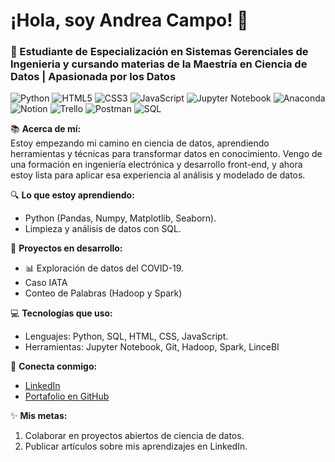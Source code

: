 
# ¡Hola, soy Andrea Campo! 👋  
### 🚀 Estudiante de Especialización en Sistemas Gerenciales de Ingenieria y cursando materias de la Maestría en Ciencia de Datos | Apasionada por los Datos  

![Python](https://img.shields.io/badge/Python-3776AB?style=for-the-badge&logo=python&logoColor=white)
![HTML5](https://img.shields.io/badge/HTML5-E34F26?style=for-the-badge&logo=html5&logoColor=white)
![CSS3](https://img.shields.io/badge/CSS3-1572B6?style=for-the-badge&logo=css3&logoColor=white)
![JavaScript](https://img.shields.io/badge/JavaScript-F7DF1E?style=for-the-badge&logo=javascript&logoColor=black)
![Jupyter Notebook](https://img.shields.io/badge/Jupyter%20Notebook-F37626?style=for-the-badge&logo=jupyter&logoColor=white)
![Anaconda](https://img.shields.io/badge/Anaconda-44A833?style=for-the-badge&logo=anaconda&logoColor=white)
![Notion](https://img.shields.io/badge/Notion-000000?style=for-the-badge&logo=notion&logoColor=white)
![Trello](https://img.shields.io/badge/Trello-0052CC?style=for-the-badge&logo=trello&logoColor=white)
![Postman](https://img.shields.io/badge/Postman-FF6C37?style=for-the-badge&logo=postman&logoColor=white)
![SQL](https://img.shields.io/badge/SQL-336791?style=for-the-badge&logo=postgresql&logoColor=white)

📚 **Acerca de mí:**  
Estoy empezando mi camino en ciencia de datos, aprendiendo herramientas y técnicas para transformar datos en conocimiento. Vengo de una formación en ingeniería electrónica y desarrollo front-end, y ahora estoy lista para aplicar esa experiencia al análisis y modelado de datos.  

🔍 **Lo que estoy aprendiendo:**  
- Python (Pandas, Numpy, Matplotlib, Seaborn).
- Limpieza y análisis de datos con SQL.  

🎯 **Proyectos en desarrollo:**  
- 📊 Exploración de datos del COVID-19.
- Caso IATA 
- Conteo de Palabras (Hadoop y Spark)
    

💻 **Tecnologías que uso:**  
- Lenguajes: Python, SQL, HTML, CSS, JavaScript.  
- Herramientas: Jupyter Notebook, Git, Hadoop, Spark, LinceBI

🌟 **Conecta conmigo:**  
- [LinkedIn](www.linkedin.com/in/andreacampog)  
- [Portafolio en GitHub](https://github.com/andreacampog)

✨ **Mis metas:**  
1. Colaborar en proyectos abiertos de ciencia de datos.  
2. Publicar artículos sobre mis aprendizajes en LinkedIn.  
